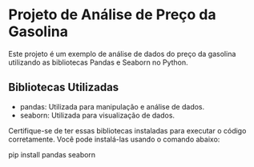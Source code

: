 # Projeto de Análise de Preço da Gasolina

Este projeto é um exemplo de análise de dados do preço da gasolina utilizando as bibliotecas Pandas e Seaborn no Python.

## Bibliotecas Utilizadas

- pandas: Utilizada para manipulação e análise de dados.
- seaborn: Utilizada para visualização de dados.

Certifique-se de ter essas bibliotecas instaladas para executar o código corretamente. Você pode instalá-las usando o comando abaixo:

pip install pandas seaborn
